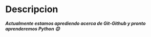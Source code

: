 # Descripcion

 ***Actualmente estamos aprediendo  acerca de Git-Github y pronto aprenderemos Python 😊***
